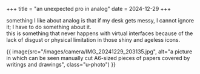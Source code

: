 +++
title = "an unexpected pro in analog"
date = 2024-12-29
+++

something I like about analog is that if my desk gets messy, I cannot ignore it; I have to do something about it. \
this is something that never happens with virtual interfaces because of the lack of disgust or physical limitation in those shiny and ageless icons.

{{ image(src="/images/camera/IMG_20241229_203135.jpg", alt="a picture in which can be seen manually cut A6-sized pieces of papers covered by writings and drawings", class="u-photo") }}
